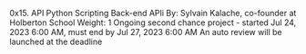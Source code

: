 0x15. API
Python
Scripting
Back-end
APIi
 By: Sylvain Kalache, co-founder at Holberton School
 Weight: 1
 Ongoing second chance project - started Jul 24, 2023 6:00 AM, must end by Jul 27, 2023 6:00 AM
 An auto review will be launched at the deadline

